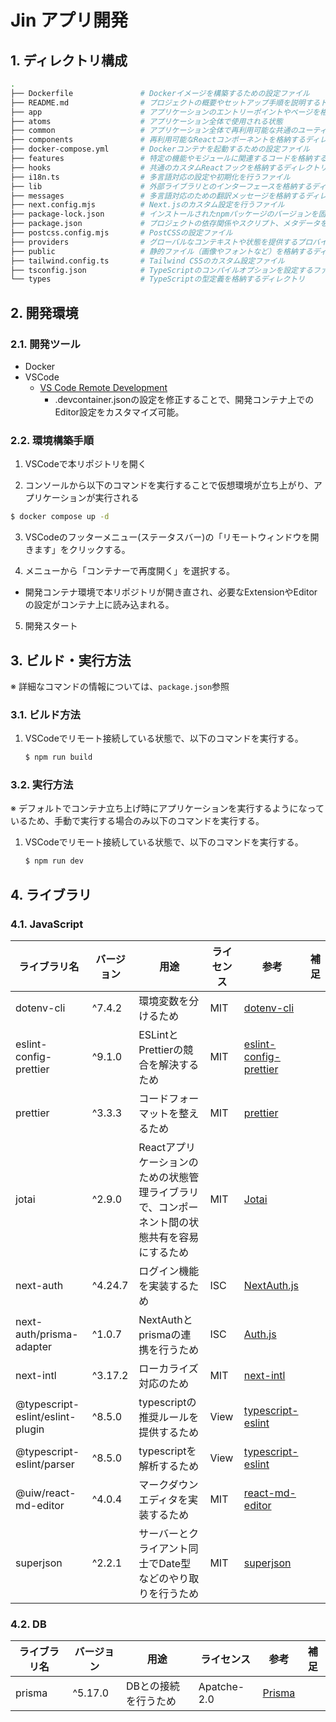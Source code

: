 # Jin アプリ開発

## 1. ディレクトリ構成

```sh
.
├── Dockerfile               # Dockerイメージを構築するための設定ファイル
├── README.md                # プロジェクトの概要やセットアップ手順を説明するドキュメント
├── app                      # アプリケーションのエントリーポイントやページを格納するディレクトリ
├── atoms                    # アプリケーション全体で使用される状態
├── common                   # アプリケーション全体で再利用可能な共通のユーティリティや定数を格納するディレクトリ
├── components               # 再利用可能なReactコンポーネントを格納するディレクトリ
├── docker-compose.yml       # Dockerコンテナを起動するための設定ファイル
├── features                 # 特定の機能やモジュールに関連するコードを格納するディレクトリ
├── hooks                    # 共通のカスタムReactフックを格納するディレクトリ
├── i18n.ts                  # 多言語対応の設定や初期化を行うファイル
├── lib                      # 外部ライブラリとのインターフェースを格納するディレクトリ
├── messages                 # 多言語対応のための翻訳メッセージを格納するディレクトリ
├── next.config.mjs          # Next.jsのカスタム設定を行うファイル
├── package-lock.json        # インストールされたnpmパッケージのバージョンを固定するファイル
├── package.json             # プロジェクトの依存関係やスクリプト、メタデータを定義するファイル
├── postcss.config.mjs       # PostCSSの設定ファイル
├── providers                # グローバルなコンテキストや状態を提供するプロバイダーを格納するディレクトリ
├── public                   # 静的ファイル（画像やフォントなど）を格納するディレクトリ
├── tailwind.config.ts       # Tailwind CSSのカスタム設定ファイル
├── tsconfig.json            # TypeScriptのコンパイルオプションを設定するファイル
└── types                    # TypeScriptの型定義を格納するディレクトリ

```

## 2. 開発環境

### 2.1. 開発ツール

- Docker
- VSCode
  - [VS Code Remote Development](https://code.visualstudio.com/docs/remote/remote-overview)
    - .devcontainer.jsonの設定を修正することで、開発コンテナ上でのEditor設定をカスタマイズ可能。

### 2.2. 環境構築手順

1. VSCodeで本リポジトリを開く

2. コンソールから以下のコマンドを実行することで仮想環境が立ち上がり、アプリケーションが実行される

  ```sh
  $ docker compose up -d
  ```
3. VSCodeのフッターメニュー(ステータスバー)の「リモートウィンドウを開きます」をクリックする。

4. メニューから「コンテナーで再度開く」を選択する。

  - 開発コンテナ環境で本リポジトリが開き直され、必要なExtensionやEditorの設定がコンテナ上に読み込まれる。

5. 開発スタート

## 3. ビルド・実行方法

※ 詳細なコマンドの情報については、`package.json`参照

### 3.1. ビルド方法

1. VSCodeでリモート接続している状態で、以下のコマンドを実行する。

    ```sh
    $ npm run build
    ```

### 3.2. 実行方法

※ デフォルトでコンテナ立ち上げ時にアプリケーションを実行するようになっているため、手動で実行する場合のみ以下のコマンドを実行する。

1. VSCodeでリモート接続している状態で、以下のコマンドを実行する。

    ```sh
    $ npm run dev
    ```

## 4. ライブラリ

### 4.1. JavaScript

| ライブラリ名 | バージョン | 用途 | ライセンス |  参考 | 補足 |
| --- | --- | --- | --- | --- | --- |
| dotenv-cli | ^7.4.2| 環境変数を分けるため | MIT | [dotenv-cli](https://github.com/entropitor/dotenv-cli#readme) |  |
| eslint-config-prettier | ^9.1.0 | ESLintとPrettierの競合を解決するため | MIT | [eslint-config-prettier](https://github.com/prettier/eslint-config-prettier) |  |
| prettier | ^3.3.3 | コードフォーマットを整えるため | MIT | [prettier](https://prettier.io/) |  |
| jotai | ^2.9.0 | Reactアプリケーションのための状態管理ライブラリで、コンポーネント間の状態共有を容易にするため | MIT | [Jotai](https://jotai.org/) |  |
| next-auth | ^4.24.7 | ログイン機能を実装するため | ISC | [NextAuth.js](https://next-auth.js.org/) |  |
| next-auth/prisma-adapter | ^1.0.7 | NextAuthとprismaの連携を行うため | ISC | [Auth.js](https://authjs.dev/) |  |
| next-intl | ^3.17.2 | ローカライズ対応のため | MIT | [next-intl](https://next-intl-docs.vercel.app/) |  |
| @typescript-eslint/eslint-plugin | ^8.5.0 | typescriptの推奨ルールを提供するため | View | [typescript-eslint](https://typescript-eslint.io/packages/eslint-plugin/) |  |
| @typescript-eslint/parser | ^8.5.0 | typescriptを解析するため | View | [typescript-eslint](https://typescript-eslint.io/packages/eslint-plugin/) |  |
| @uiw/react-md-editor | ^4.0.4 | マークダウンエディタを実装するため | MIT | [react-md-editor](https://uiwjs.github.io/react-md-editor/) |  |
| superjson | ^2.2.1 | サーバーとクライアント同士でDate型などのやり取りを行うため | MIT | [superjson](https://github.com/flightcontrolhq/superjson) |  |

### 4.2. DB
| ライブラリ名 | バージョン | 用途 | ライセンス |  参考 | 補足 |
| --- | --- | --- | --- | --- | --- |
| prisma | ^5.17.0 | DBとの接続を行うため | Apatche-2.0 | [Prisma](https://www.prisma.io/) |  |